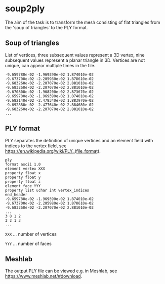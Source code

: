 # soup2ply

The aim of the task is to transform the mesh consisting of flat triangles from the 'soup of triangles' to the PLY format.

## Soup of triangles

List of vertices, three subsequent values represent a 3D vertex, nine subsequent values represent a planar triangle in 3D. Vertices are not unique, can appear multiple times in the file.

```
-9.659780e-02 -1.969390e-02 1.874010e-02
-9.673700e-02 -2.205980e-02 1.878610e-02
-9.683260e-02 -2.207070e-02 2.881010e-02
-9.683260e-02 -2.207070e-02 2.881010e-02
-9.670800e-02 -1.968200e-02 2.873670e-02
-9.659780e-02 -1.969390e-02 1.874010e-02
-9.682140e-02 -2.478340e-02 1.883970e-02
-9.692880e-02 -2.477640e-02 2.884680e-02
-9.683260e-02 -2.207070e-02 2.881010e-02
...
```

## PLY format

PLY separates the definition of unique vertices and an element field with indices to the vertex field, see https://en.wikipedia.org/wiki/PLY_(file_format).

```
ply
format ascii 1.0
element vertex XXX
property float x 
property float y
property float z
element face YYY
property list uchar int vertex_indices
end_header
-9.659780e-02 -1.969390e-02 1.874010e-02
-9.673700e-02 -2.205980e-02 1.878610e-02
-9.683260e-02 -2.207070e-02 2.881010e-02
...
3 0 1 2
3 2 1 3
...
```
`XXX` ... number of vertices

`YYY` ... number of faces

## Meshlab

The output PLY file can be viewed e.g. in Meshlab, see https://www.meshlab.net/#download.

